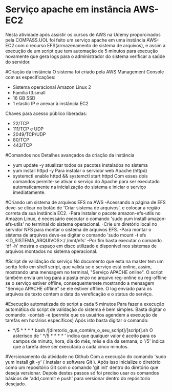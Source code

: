# Serviço apache em instância AWS-EC2
Nesta atividade após assistir os cursos de AWS na Udemy proporcinados pela COMPASS.UOL foi feito um serviço apache em uma instância AWS-EC2 com o recurso EFS(armazenamento de sistema de arquivos), e assim a execução de um script que tem automação de 5 minutos para execução novamente que gera logs para o administrador do sistema verificar a saúde do servidor.

#Criação da instãncia
O sistema foi criado pela AWS Management Console com as especificações:
- Sistema operacional Amazon Linux 2
- Família t3.small
- 16 GB SSD
- 1 elastic IP e anexar à instância EC2

Chaves para acesso público liberadas:
- 22/TCP
- 111/TCP e UDP
- 2049/TCP/UDP
- 80/TCP
- 443/TCP

#Comandos nos Detalhes avançados da criação da instância
- yum update -y
atualizar todos os pacotes instalados no sistema
- yum install httpd -y
Para instalar o servidor web Apache (httpd)
- systemctl enable httpd && systemctl start httpd
Com esses dois comandos permite-se ativar o serviço do Apache para ser executado automaticamente na inicialização do sistema e iniciar o serviço imediatamente. 

#Criando um sistema de arquivos EFS na AWS
-Acessando a página de EFS deve-se clicar no botão de 'Criar sistema de arquivos', e colocar a região correta da sua instância EC2.
-Para instalar o pacote amazon-efs-utils no Amazon Linux, é necessário executar o comando 'sudo yum install amazon-efs-utils' no terminal do sistema operacional.
-Crie um diretório local no servidor NFS para montar o sistema de arquivos EFS.
-Para montar o sistema de arquivos deve-se digitar o comando 'sudo mount -t efs <ID_SISTEMA_ARQUIVOS>:/ /mnt/efs'
-Por fim basta executar o comando 'df -h' mostra o espaço em disco utilizado e disponível nos sistemas de arquivos montados no sistema operacional.

#Script de validação do serviço
No documento que esta na master tem um scritp feito em shell script, que valida se o serviço está online, assim, mostrando uma mensagem no terminal, "Serviço APACHE online". O script também envia um log para a pasta enzo no arquivo reg-online ou reg-offline se o serviço estiver offline, consequentemete mostrando a mensagem "Serviço APACHE offline" se ele estiver offline. O log enviado para os arquivos de texto contem a data da vereficação e o status do serviço.

#Execução automatizada do script a cada 5 minutos
Para fazer a execução automática do script de validação do sistema é bem simples. Basta digitar o comando:
-contab -e
(permite que os usuários agendem a execução de tarefas em horários específicos)
Após isto basta digitar o comando:
- */5 * * * * bash /[diretorio_que_contém_o_seu_script]/[script].sh
O asterisco de ' */5 * * * * ' indica que qualquer valor é aceito para os campos de minuto, hora, dia do mês, mês e dia da semana,
o '/5' indica que a tarefa deve ser executada a cada cinco minutos.

#Versionamento da atividade no Github
Com a execução do comando 'sudo yum install git -y' ( instalar o software Git ).
Após isso inicialize o diretório como um repositório Git com o comando 'git init' dentro do diretório que deseja versionar.
Depois destes passos só foi preciso usar os comandos básicos de 'add,commit e push' para versionar dentro do repósitorio desejado.




